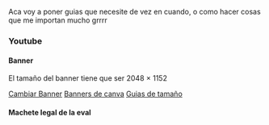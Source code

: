 Aca voy a poner guias que necesite de vez en cuando, o como hacer cosas que me importan mucho grrrr

### Youtube 
#### Banner 

El tamaño del banner tiene que ser 2048 × 1152

[Cambiar Banner](https://studio.youtube.com/channel/UC6u4HsXy_mKJ0tRIuPyfWmA/editing/images)
[Banners de canva](https://www.canva.com/templates/?query=banner)
[Guias de tamaño](https://www.picmaker.com/tutorials/how-to-design-a-youtube-banner-that-fits-all-devices/)

#### Machete legal de la eval